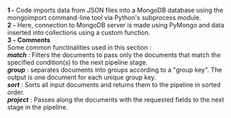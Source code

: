 **1 -** Code imports data from JSON files into a MongoDB database using the mongoimport command-line tool via Python's subprocess module.<br>
**2 -** Here, connection to  MongoDB server is made using PyMongo and data inserted into collections using a custom function. <br>
**3 -** **Comments** <br>
Some common functinalities used in this section : <br>
***match*** : Filters the documents to pass only the documents that match the specified condition(s) to the next pipeline stage.<br>
***group*** : separates documents into groups according to a "group key". The output is one document for each unique group key. <br>
***sort*** : Sorts all input documents and returns them to the pipeline in sorted order.<br>
***project*** : Passes along the documents with the requested fields to the next stage in the pipeline. <br>






